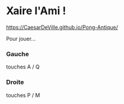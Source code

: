 # Xaire l'Ami !

https://CaesarDeVille.github.io/Pong-Antique/

Pour jouer...

### Gauche
touches A / Q 
### Droite
touches P / M 
